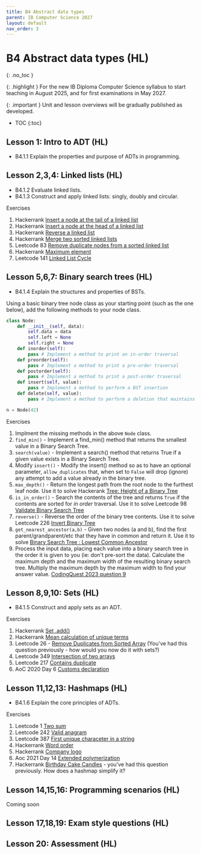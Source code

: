 ```yaml
---
title: B4 Abstract data types
parent: IB Computer Science 2027
layout: default
nav_order: 3
---
```


# B4 Abstract data types (HL)
{: .no_toc }

{: .highlight }
For the new IB Diploma Computer Science syllabus to start teaching in August 2025, and for first examinations in May 2027.

{: .important }
Unit and lesson overviews will be gradually published as developed. 

- TOC
{:toc} 

## Lesson 1: Intro to ADT (HL)

* B4.1.1 Explain the properties and purpose of ADTs in programming.

## Lesson 2,3,4: Linked lists (HL)

* B4.1.2 Evaluate linked lists.
* B4.1.3 Construct and apply linked lists: singly, doubly and circular.

Exercises

1. Hackerrank [Insert a node at the tail of a linked list](https://www.hackerrank.com/challenges/insert-a-node-at-the-tail-of-a-linked-list/problem)
2. Hackerrank [Insert a node at the head of a linked list](https://www.hackerrank.com/challenges/insert-a-node-at-the-head-of-a-linked-list/problem)
3. Hackerrank [Reverse a linked list](https://www.hackerrank.com/challenges/reverse-a-linked-list/problem)
4. Hackerrank [Merge two sorted linked lists](https://www.hackerrank.com/challenges/merge-two-sorted-linked-lists/problem)
5. Leetcode 83 [Remove duplicate nodes from a sorted linked list](https://leetcode.com/problems/remove-duplicates-from-sorted-list/description/)
6. Hackerrank [Maximum element](https://www.hackerrank.com/challenges/maximum-element/problem)
7. Leetcode 141 [Linked List Cycle](https://leetcode.com/problems/linked-list-cycle/description/)

## Lesson 5,6,7: Binary search trees (HL)

* B4.1.4 Explain the structures and properties of BSTs.

Using a basic binary tree node class as your starting point (such as the one below), add the following methods to your node class.

```python
class Node:
    def __init__(self, data):
        self.data = data
        self.left = None
        self.right = None
    def inorder(self):
        pass # Implement a method to print an in-order traversal
    def preorder(self):
        pass # Implement a method to print a pre-order traversal
    def postorder(self):
        pass # Implement a method to print a post-order traversal
    def insert(self, value):
        pass # Implement a method to perform a BST insertion
    def delete(self, value):
        pass # Implement a method to perform a deletion that maintains BST order

n = Node(42)
```

Exercises

1. Implment the missing methods in the above `Node` class.
2. `find_min()` - Implement a find_min() method that returns the smallest value in a Binary Search Tree.
3. `search(value)` - Implement a search() method that returns True if a given value exists in a Binary Search Tree.
4. Modify `insert()` - Modify the insert() method so as to have an optional parameter, `allow_duplicates` that, when set to `False` will drop (ignore) any attempt to add a value already in the binary tree.
5. `max_depth()` - Return the longest path from the root node to the furthest leaf node. Use it to solve Hackerank [Tree: Height of a Binary Tree](https://www.hackerrank.com/challenges/tree-height-of-a-binary-tree/problem)
6. `is_in_order()` - Search the contents of the tree and returns `True` if the contents are sorted for _in order_ traversal. Use it to solve Leetcode 98 [Validate Binary Search Tree](https://leetcode.com/problems/validate-binary-search-tree/description/)
7. `reverse()` - Reverse the order of the binary tree contents. Use it to solve Leetcode 226 [Invert Binary Tree](https://leetcode.com/problems/invert-binary-tree/description/)
8. `get_nearest_ancestor(a,b)` - Given two nodes (a and b), find the first parent/grandparent/etc that they have in common and return it. Use it to solve [Binary Search Tree : Lowest Common Ancestor](https://www.hackerrank.com/challenges/binary-search-tree-lowest-common-ancestor/problem)
9. Process the input data, placing each value into a binary search tree in the order it is given to you (ie: don't pre-sort the data). Calculate the maximum depth and the maximum width of the resulting binary search tree. Multiply the maximum depth by the maximum width to find your answer value. [CodingQuest 2023 question 9](https://codingquest.io/problem/26) 

## Lesson 8,9,10: Sets (HL)

* B4.1.5 Construct and apply sets as an ADT.

Exercises

1. Hackerrank [Set .add()](https://www.hackerrank.com/challenges/py-set-add/problem)
2. Hackerrank [Mean calculation of unique terms](https://www.hackerrank.com/challenges/py-introduction-to-sets/problem)
3. Leetcode 26 - [Remove Duplicates from Sorted Array](https://leetcode.com/problems/remove-duplicates-from-sorted-array/description/) (You've had this question previously - how would you now do it with sets?)
4. Leetcode 349 [Intersection of two arrays](https://leetcode.com/problems/intersection-of-two-arrays/description/)
5. Leetcode 217 [Contains duplicate](https://leetcode.com/problems/contains-duplicate/description/)
6. AoC 2020 Day 6 [Customs declaration](https://adventofcode.com/2020/day/6)

## Lesson 11,12,13: Hashmaps (HL)

* B4.1.6 Explain the core principles of ADTs.

Exercises

1. Leetcode 1 [Two sum](https://leetcode.com/problems/two-sum/description/)
2. Leetcode 242 [Valid anagram](https://leetcode.com/problems/valid-anagram/description/)
3. Leetcode 387 [First unique characeter in a string](https://leetcode.com/problems/first-unique-character-in-a-string/description/)
4. Hackerrank [Word order](https://www.hackerrank.com/challenges/word-order/problem)
5. Hackerrank [Company logo](https://www.hackerrank.com/challenges/most-commons/problem)
6. Aoc 2021 Day 14 [Extended polymerization](https://adventofcode.com/2021/day/14)
7. Hackerrank [Birthday Cake Candles](https://www.hackerrank.com/challenges/birthday-cake-candles/problem) - you've had this question previously. How does a hashmap simplify it?

## Lesson 14,15,16: Programming scenarios (HL)

Coming soon

## Lesson 17,18,19: Exam style questions (HL)

## Lesson 20: Assessment (HL)

